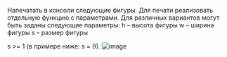 Напечатать в консоли следующие фигуры.
Для печати реализовать отдельную функцию с параметрами.
Для различных вариантов могут быть заданы следующие параметры:
 h – высота фигуры
 w – ширина фигуры
 s – размер фигуры

s >= 1 (в примере ниже: s = 9).
![image](https://user-images.githubusercontent.com/109358996/215785435-2019783b-8eef-4abb-af7d-54d63d08baeb.png)
